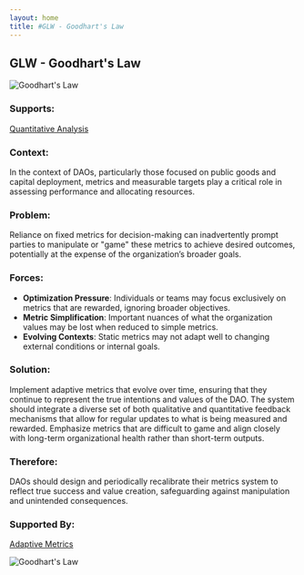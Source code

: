 ```yaml
---
layout: home
title: #GLW - Goodhart's Law
---
```


## GLW - Goodhart's Law

![Goodhart's Law](./output/illustration/goodharts_law_illustration_v3.png)

### Supports:

[Quantitative Analysis](./quantitative_analysis.html)

### Context:

In the context of DAOs, particularly those focused on public goods and capital deployment, metrics and measurable targets play a critical role in assessing performance and allocating resources.

### Problem:

Reliance on fixed metrics for decision-making can inadvertently prompt parties to manipulate or "game" these metrics to achieve desired outcomes, potentially at the expense of the organization’s broader goals.

### Forces:

- **Optimization Pressure**: Individuals or teams may focus exclusively on metrics that are rewarded, ignoring broader objectives.
- **Metric Simplification**: Important nuances of what the organization values may be lost when reduced to simple metrics.
- **Evolving Contexts**: Static metrics may not adapt well to changing external conditions or internal goals.

### Solution:

Implement adaptive metrics that evolve over time, ensuring that they continue to represent the true intentions and values of the DAO. The system should integrate a diverse set of both qualitative and quantitative feedback mechanisms that allow for regular updates to what is being measured and rewarded. Emphasize metrics that are difficult to game and align closely with long-term organizational health rather than short-term outputs.

### Therefore:

DAOs should design and periodically recalibrate their metrics system to reflect true success and value creation, safeguarding against manipulation and unintended consequences.

### Supported By:

[Adaptive Metrics](./adaptive_metrics.html)

![Goodhart's Law](./output/goodharts_law_specific_graph_v3.png)